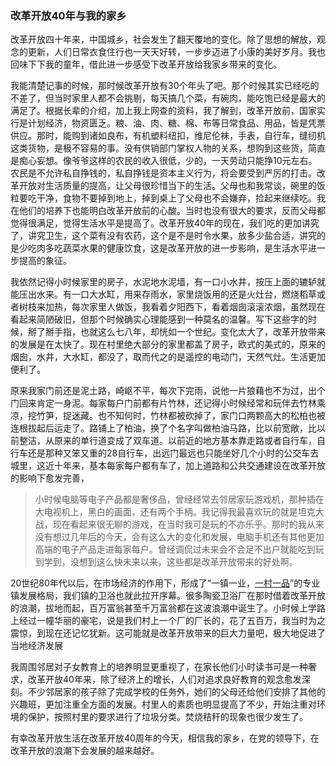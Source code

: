 ### 改革开放40年与我的家乡



​    改革开放四十年来，中国城乡，社会发生了翻天覆地的变化。除了思想的解放，观念的更新，人们日常衣食住行也一天天好转，一步步迈进了小康的美好岁月。我也回味下下我的童年，借此进一步感受下改革开放给我家乡带来的变化。

我能清楚记事的时候，那时候改革开放有30个年头了吧。那个时候其实已经吃的不差了，但当时家里人都不会挑剔，每天搞几个菜，有碗肉，能吃饱已经是最大的满足了。根据长辈的介绍，加上我上网查的资料，我了解到，改革开放前，国家实行是计划经济，物资匮乏。粮、油、肉、糖、棉、布等日常食品、用品，皆是凭票供应。那时，能购到诸如良布，有机塑料纽扣，维尼伦袜，手表，自行车，缝纫机这类货物，是极不容易的事。没有供销部门掌权人物的关系，想购到这些货，简直是痴心妄想。像爷爷这样的农民的收入很低，少的，一天劳动只能挣10元左右。农民是不允许私自挣钱的，私自挣钱是资本主义行为，将会要受到严厉的打击。改革开放对生活质量的提高，让父母很珍惜当下的生活。父母也和我常谈，碗里的饭粒要吃干净，食物不要掉到地上，掉到桌上了父母也不会嫌弃，捡起来继续吃。我在他们的培养下也能明白改革开放前的心酸。当时也没有很大的要求，反而父母都觉得很满足，觉得生活水平是提高了。改革开放40年的现在，我们吃的更加讲究了，讲究卫生，这个菜有没有农药，这个是不是时令水果，放多少盐合适，讲究的是少吃肉多吃蔬菜水果的健康饮食，这是改革开放的进一步影响，是生活水平进一步提高的象征。

我依然记得小时候家里的房子，水泥地水泥墙，有一口小水井，按压上面的辘轳就能压出水来。有一口大水缸，用来存雨水，家里烧饭用的还是火灶台，燃烧稻草或者树枝来加热，每次家里人做饭，我看着夕阳西下，看着烟囱滚滚浓烟，虽然现在看起来简陋破旧，但那个时候确实心理能感到一种莫名的温馨。写下这些字的时候，掰了掰手指，也就这么七八年，却恍如一个世纪。变化太大了，改革开放带来的发展是在太快了。现在村里绝大部分的家里都盖了房子，欧式的美式的，原来的烟囱，水井，大水缸，都没了，取而代之的是遥控的电动门，天然气灶。生活更加便利了。

原来我家门前还是泥土路，崎岖不平，每次下完雨，说他一片狼藉也不为过，出个门回来肯定一身泥。每家每户门前都有片竹林，还记得小时候经常和玩伴去竹林乘凉，挖竹笋，捉迷藏。也不知何时，竹林都被砍掉了，家门口两颗高大的松柏也被连根拔起后运走了。路铺上了柏油，换了个名字叫做柏油马路，比以前宽敞，比以前整洁，从原来的单行道变成了双车道。以前近的地方基本靠走路或者自行车，自行车还是那种又笨又重的28自行车，出远门最远也只能坐好几个小时的公交车去城里，这近十年来，基本每家每户都有车了，加上道路和公共交通建设在改革开放的影响下愈发完善，

> 小时候电脑等电子产品都是奢侈品，曾经经常去邻居家玩游戏机，那种插在大电视机上，黑白的画面，还有两个手柄。我记得我最喜欢玩的就是坦克大战，现在看起来很无聊的游戏，在当时我可是玩的不亦乐乎。那时的我从来没有想过几年后的今天，会有这么大的变化和发展，电脑手机还有其他更加高端的电子产品走进每家每户。曾经调侃过未来会不会足不出户就能吃到玩到学到，没想到这么快未来以来，这些都是改革开放带来的好处啊。

20世纪80年代以后，在市场经济的作用下，形成了“一镇一业，[一村一品](https://www.baidu.com/s?wd=%E4%B8%80%E6%9D%91%E4%B8%80%E5%93%81&tn=SE_PcZhidaonwhc_ngpagmjz&rsv_dl=gh_pc_zhidao)”的专业镇发展格局，我们镇的卫浴也就此拉开序幕。很多陶瓷卫浴厂在那时借着改革开放的浪潮，拔地而起，百万富翁甚至千万富翁都在这波浪潮中诞生了。小时候上学路上经过一幢华丽的豪宅，说是我们村上一个厂的厂长的，花了五百万，我当时为之震惊，到现在还记忆犹新。这可能就是改革开放带来的巨大力量吧，极大地促进了当地经济发展

我周围邻居对子女教育上的培养明显更重视了，在家长他们小时读书可是一种奢求，改革开放40年来，除了经济上的增长，人们对追求良好教育的观念愈发深刻。不少邻居家的孩子除了完成学校的任务外，她们的父母还给他们安排了其他的兴趣班，更加注重全方面的发展。村里人的素质也明显提高了不少，开始注重对环境的保护，按照村里的要求进行了垃圾分类。焚烧秸秆的现象也很少发生了。

有幸改革开放生活在改革开放40周年的今天，相信我的家乡，在党的领导下，在改革开放的浪潮下会发展的越来越好。